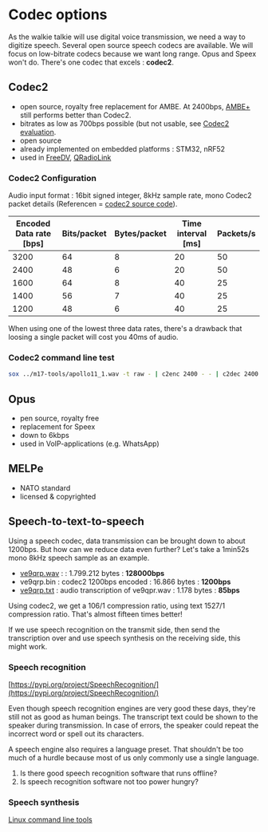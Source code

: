 # Codec options
As the walkie talkie will use digital voice transmission, we need a way to digitize speech.  Several open source speech codecs are available.  We will focus on low-bitrate codecs because we want long range.  Opus and Speex won't do.  There's one codec that excels : **codec2**.

## Codec2

* open source, royalty free replacement for AMBE.  At 2400bps, [AMBE+](https://www.rowetel.com/?p=5520) still performs better than Codec2.
* bitrates as low as 700bps possible (but not usable, see [Codec2 evaluation](https://hackaday.io/project/174231-digital-walkie-talkie/log/182246-codec2-installation-test).
* open source
* already implemented on embedded platforms : STM32, nRF52
* used in [FreeDV](https://freedv.org/)</a>, [QRadioLink](http://qradiolink.org/)

### Codec2 Configuration
Audio input format : 16bit signed integer, 8kHz sample rate, mono
Codec2 packet details (Referencen = [codec2 source code](https://github.com/blanu/codec2-arduino/blob/master/src/codec2/codec2.c)).



| Encoded Data rate [bps] | Bits/packet | Bytes/packet | Time interval [ms] | Packets/s |
|------------------------|-------------|--------------|--------------------|-----------|
| 3200                   | 64          | 8            | 20                 | 50        |
| 2400                   | 48          | 6            | 20                 | 50        |
| 1600                   | 64          | 8            | 40                 | 25        |
| 1400                   | 56          | 7            | 40                 | 25        |
| 1200                   | 48          | 6            | 40                 | 25        |

When using one of the lowest three data rates, there's a drawback that loosing a single packet will cost you 40ms of audio.

### Codec2 command line test
```bash
sox ../m17-tools/apollo11_1.wav -t raw - | c2enc 2400 - - | c2dec 2400 - - | play -q -b 16 -r 8000 -c1 -t s16 -
```

## Opus
* pen source, royalty free
* replacement for Speex
* down to 6kbps
* used in VoIP-applications (e.g. WhatsApp)

## MELPe
* NATO standard
* licensed & copyrighted

## Speech-to-text-to-speech
Using a speech codec, data transmission can be brought down to about 1200bps.  But how can we reduce data even further?  Let's take a 1min52s mono 8kHz speech sample as an example.

* [ve9qrp.wav](https://cdn.hackaday.io/files/1742317454299104/ve9qrp.wav) : : 1.799.212 bytes : **128000bps**
* ve9qrp.bin : codec2 1200bps encoded : 16.866 bytes : **1200bps**
* [ve9qrp.txt](https://cdn.hackaday.io/files/1742317454299104/ve9qrp.txt) : audio transcription of ve9qpr.wav : 1.178 bytes : **85bps**

Using codec2, we get a 106/1 compression ratio, using text 1527/1 compression ratio.   That's almost fifteen times better!

If we use speech recognition on the transmit side, then send the transcription over and use speech synthesis on the receiving side, this might work.


### Speech recognition
[https://pypi.org/project/SpeechRecognition/](https://pypi.org/project/SpeechRecognition/)

Even though speech recognition engines are very good these days, they're still not as good as human beings.  The transcript text could be shown to the speaker during transmission.  In case of errors, the speaker could repeat the incorrect word or spell out its characters.

A speech engine also requires a language preset.  That shouldn't be too much of a hurdle because most of us only commonly use a single language.

1. Is there good speech recognition software that runs offline?
2. Is speech recognition software not too power hungry?

### Speech synthesis
[Linux command line tools](https://hackaday.io/project/28445-usb-cdc-robosapien-v1/log/181633-text-to-speech)
